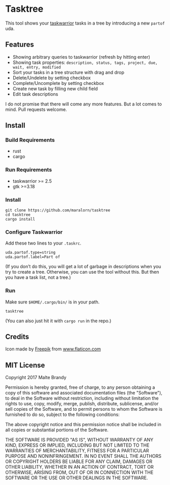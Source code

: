 # Tasktree

This tool shows your [taskwarrior](https://taskwarrior.org) tasks in a tree by introducing a new `partof` uda.

## Features

* Showing arbitrary queries to taskwarrior (refresh by hitting enter)
* Showing task properties: `description, status, tags, project, due, wait, entry, modified`
* Sort your tasks in a tree structure with drag and drop
* Delete/Undelete by setting checkbox
* Complete/Uncomplete by setting checkbox
* Create new task by filling new child field
* Edit task descriptions

I do not promise that there will come any more features. But a lot comes to mind. Pull requests welcome.

## Install
### Build Requirements

* rust
* cargo

### Run Requirements

* taskwarrior >= 2.5
* gtk >=3.18

### Install

```
git clone https://github.com/maralorn/tasktree
cd tasktree
cargo install
```

### Configure Taskwarrior

Add these two lines to your `.taskrc`.
```
uda.partof.type=string
uda.partof.label=Part of
```
(If you don’t do this, you will get a lot of garbage in descriptions when you try to create a tree. Otherwise, you can use the tool without this. But then you have a task list, not a tree.)

### Run


Make sure `$HOME/.cargo/bin/` is in your path.

```
tasktree
```
(You can also just hit it with `cargo run` in the repo.)

## Credits

Icon made by [Freepik](www.freepik.com) from www.flaticon.com 

## MIT License

Copyright 2017 Malte Brandy

Permission is hereby granted, free of charge, to any person obtaining a copy of this software and associated documentation files (the "Software"), to deal in the Software without restriction, including without limitation the rights to use, copy, modify, merge, publish, distribute, sublicense, and/or sell copies of the Software, and to permit persons to whom the Software is furnished to do so, subject to the following conditions:

The above copyright notice and this permission notice shall be included in all copies or substantial portions of the Software.

THE SOFTWARE IS PROVIDED "AS IS", WITHOUT WARRANTY OF ANY KIND, EXPRESS OR IMPLIED, INCLUDING BUT NOT LIMITED TO THE WARRANTIES OF MERCHANTABILITY, FITNESS FOR A PARTICULAR PURPOSE AND NONINFRINGEMENT. IN NO EVENT SHALL THE AUTHORS OR COPYRIGHT HOLDERS BE LIABLE FOR ANY CLAIM, DAMAGES OR OTHER LIABILITY, WHETHER IN AN ACTION OF CONTRACT, TORT OR OTHERWISE, ARISING FROM, OUT OF OR IN CONNECTION WITH THE SOFTWARE OR THE USE OR OTHER DEALINGS IN THE SOFTWARE.
